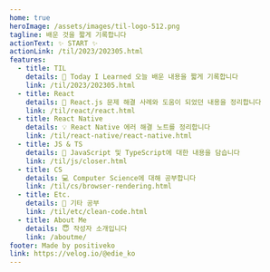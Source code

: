 ```yaml
---
home: true
heroImage: /assets/images/til-logo-512.png
tagline: 배운 것을 짧게 기록합니다
actionText: ✨ START ✨
actionLink: /til/2023/202305.html
features:
  - title: TIL
    details: 🌊 Today I Learned 오늘 배운 내용을 짧게 기록합니다
    link: /til/2023/202305.html
  - title: React
    details: 🔑 React.js 문제 해결 사례와 도움이 되었던 내용을 정리합니다
    link: /til/react/react.html
  - title: React Native
    details: 💡 React Native 에러 해결 노트를 정리합니다
    link: /til/react-native/react-native.html
  - title: JS & TS
    details: 📕 JavaScript 및 TypeScript에 대한 내용을 담습니다
    link: /til/js/closer.html
  - title: CS
    details: 💻 Computer Science에 대해 공부합니다
    link: /til/cs/browser-rendering.html
  - title: Etc.
    details: 📌 기타 공부
    link: /til/etc/clean-code.html
  - title: About Me
    details: 😇 작성자 소개입니다
    link: /aboutme/
footer: Made by positiveko
link: https://velog.io/@edie_ko
---
```

